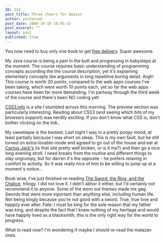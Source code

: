 ```yaml
---
ID: 224
post_title: Three cheers for Amazon
author: yochannah
post_date: 2008-10-18 16:05:42
post_excerpt: ""
layout: post
published: true
---
```

You now need to buy only one book to get <a href="http://www.amazon.co.uk/gp/help/customer/display.html/ref=ms_sbrspot_1?%5Fencoding=UTF8&nodeId=200039400&pf_rd_p=223767991&pf_rd_s=gateway-center-column&pf_rd_t=101&pf_rd_i=468294&pf_rd_m=A3P5ROKL5A1OLE&pf_rd_r=0N2MT5Z621TYB7JG14EQ!">free delivery</a>. Super awesome. 

My Java course is being a pain in the butt and progressing in babysteps at the moment. The course requires basic understanding of programming concepts according the the course description, yet it's explaining elementary concepts like arguments in long repetitive boring detail. Argh! This course is worth 30 points, compared to the web apps courses I've been taking, which were worth 10 points each, yet so far the web apps courses have been far more demanding. I'm partway through the third week of the course and there's been NO coding yet!

<a href="http://www.css3.info/">CSS3.info</a> is a site I stumbled across this morning. The preview section was particularly interesting. Reading about CSS3 (and seeing which bits of my browsers support) was nerdily exciting. If you don't know what CSS is, don't bother clicking on the link..

My sweetiepie is the bestest. Last night I was in a pretty poopy mood, at least partially because I was short on sleep. This is my own fault, but he still turned on extra-lovable-mode and agreed to go out of the house and eat at <a href="http://www.cactusjacksworksop.co.uk/">Cactus Jack's</a> (is that site pretty well broken, or is it me?) and then go a nice long evening stroll. I need breaks from the routine and different things to stay ungrumpy, but for darren it's the opposite - he prefers relaxing in comfort to activity. So it was really nice of him to be willing to jump up at a moment's notice... 

Book wise, I've just finished re-reading <a href="http://www.amazon.co.uk/gp/product/0441007961?ie=UTF8&tag=cat09-21&linkCode=as2&camp=1634&creative=19450&creativeASIN=0441007961">The Sword, the Ring, and the Chalice </a><img src="http://www.assoc-amazon.co.uk/e/ir?t=cat09-21&l=as2&o=2&a=0441007961" width="1" height="1" border="0" alt="" style="border:none !important; margin:0px !important;" /> trilogy. I did not love it. I didn't abhor it either, but I'd certainly not recommend it to anyone. Some of the worn out themes made me gag. Swords that were more inportant than anything else, including human life. Not being kingly because you're not good with a sword. True, true love and happily ever after. Fate: I must be king for the sole reason that my father was king, and despite the fact that I knew nothing of my heritage and would have happily lived as a blacksmith, this is the only right way for the world to progress. 

What to read now?  I'm wondering if maybe I should re-read the malazan ones.